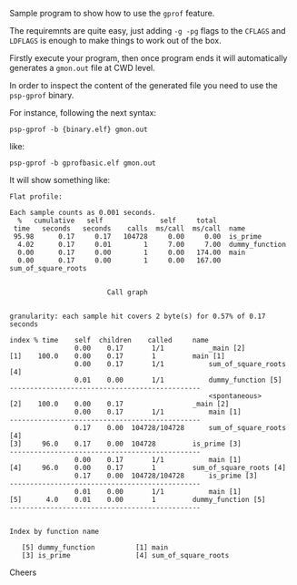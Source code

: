 Sample program to show how to use the `gprof` feature.

The requiremnts are quite easy, just adding `-g -pg` flags to the `CFLAGS` and `LDFLAGS` is enough to make things to work out of the box.

Firstly execute your program, then once program ends it will automatically generates a `gmon.out` file at CWD level.

In order to inspect the content of the generated file you need to use the `psp-gprof` binary.

For instance, following the next syntax:
```
psp-gprof -b {binary.elf} gmon.out
```

like:
```
psp-gprof -b gprofbasic.elf gmon.out
```


It will show something like:
```
Flat profile:

Each sample counts as 0.001 seconds.
  %   cumulative   self              self     total           
 time   seconds   seconds    calls  ms/call  ms/call  name    
 95.98      0.17     0.17   104728     0.00     0.00  is_prime
  4.02      0.17     0.01        1     7.00     7.00  dummy_function
  0.00      0.17     0.00        1     0.00   174.00  main
  0.00      0.17     0.00        1     0.00   167.00  sum_of_square_roots


                        Call graph


granularity: each sample hit covers 2 byte(s) for 0.57% of 0.17 seconds

index % time    self  children    called     name
                0.00    0.17       1/1           _main [2]
[1]    100.0    0.00    0.17       1         main [1]
                0.00    0.17       1/1           sum_of_square_roots [4]
                0.01    0.00       1/1           dummy_function [5]
-----------------------------------------------
                                                 <spontaneous>
[2]    100.0    0.00    0.17                 _main [2]
                0.00    0.17       1/1           main [1]
-----------------------------------------------
                0.17    0.00  104728/104728      sum_of_square_roots [4]
[3]     96.0    0.17    0.00  104728         is_prime [3]
-----------------------------------------------
                0.00    0.17       1/1           main [1]
[4]     96.0    0.00    0.17       1         sum_of_square_roots [4]
                0.17    0.00  104728/104728      is_prime [3]
-----------------------------------------------
                0.01    0.00       1/1           main [1]
[5]      4.0    0.01    0.00       1         dummy_function [5]
-----------------------------------------------


Index by function name

   [5] dummy_function          [1] main
   [3] is_prime                [4] sum_of_square_roots
```

Cheers